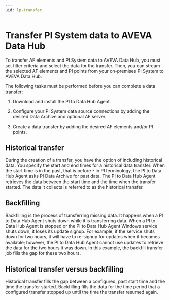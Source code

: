 ```yaml
---
uid: lp-transfer
---
```


# Transfer PI System data to AVEVA Data Hub

To transfer AF elements and PI System data to AVEVA Data Hub, you must set filter criteria and select the data for the transfer. Then, you can stream the selected AF elements and PI points from your on-premises PI System to AVEVA Data Hub.

The following tasks must be performed before you can complete a data transfer:

1. Download and install the PI to Data Hub Agent.

2. Configure your PI System data source connections by adding the desired Data Archive and optional AF server.

3. Create a data transfer by adding the desired AF elements and/or PI points.

## Historical transfer

During the creation of a transfer, you have the option of including historical data. You specify the start and end times for a historical data transfer. When the start time is in the past, that is before `*` in PI terminology, the PI to Data Hub Agent asks PI Data Archive for past data. The PI to Data Hub Agent retrieves the data between the start time and the time when the transfer started. The data it collects is referred to as the historical transfer.

## Backfilling

Backfilling is the process of transferring missing data. It happens when a PI to Data Hub Agent shuts down while it is transferring data. When a PI to Data Hub Agent is stopped or the PI to Data Hub Agent Windows service shuts down, it loses its update signup. For example, if the service shuts down for two hours, it will have to re-signup for updates when it becomes available; however, the PI to Data Hub Agent cannot use updates to retrieve the data for the two hours it was down. In this example, the backfill transfer job fills the gap for these two hours.

## Historical transfer versus backfilling

Historical transfer fills the gap between a configured, past start time and the time the transfer started. Backfilling fills the data for the time period that a configured transfer stopped up until the time the transfer resumed again.
